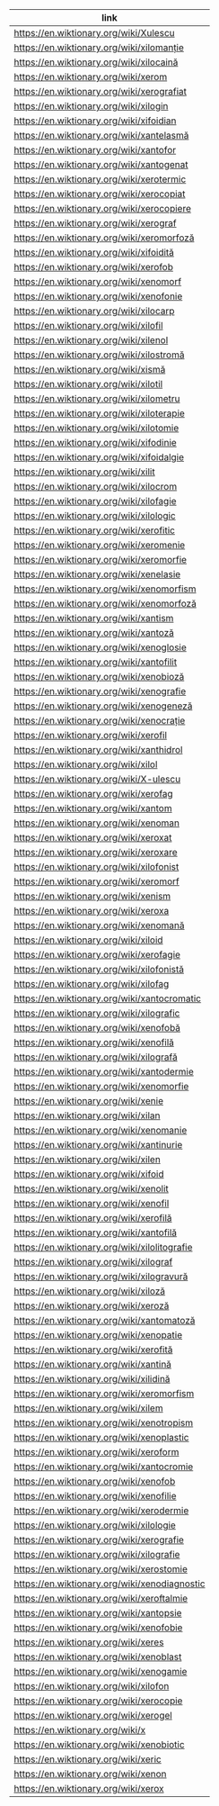 |link|
|----|
|https://en.wiktionary.org/wiki/Xulescu|
|https://en.wiktionary.org/wiki/xilomanție|
|https://en.wiktionary.org/wiki/xilocaină|
|https://en.wiktionary.org/wiki/xerom|
|https://en.wiktionary.org/wiki/xerografiat|
|https://en.wiktionary.org/wiki/xilogin|
|https://en.wiktionary.org/wiki/xifoidian|
|https://en.wiktionary.org/wiki/xantelasmă|
|https://en.wiktionary.org/wiki/xantofor|
|https://en.wiktionary.org/wiki/xantogenat|
|https://en.wiktionary.org/wiki/xerotermic|
|https://en.wiktionary.org/wiki/xerocopiat|
|https://en.wiktionary.org/wiki/xerocopiere|
|https://en.wiktionary.org/wiki/xerograf|
|https://en.wiktionary.org/wiki/xeromorfoză|
|https://en.wiktionary.org/wiki/xifoidită|
|https://en.wiktionary.org/wiki/xerofob|
|https://en.wiktionary.org/wiki/xenomorf|
|https://en.wiktionary.org/wiki/xenofonie|
|https://en.wiktionary.org/wiki/xilocarp|
|https://en.wiktionary.org/wiki/xilofil|
|https://en.wiktionary.org/wiki/xilenol|
|https://en.wiktionary.org/wiki/xilostromă|
|https://en.wiktionary.org/wiki/xismă|
|https://en.wiktionary.org/wiki/xilotil|
|https://en.wiktionary.org/wiki/xilometru|
|https://en.wiktionary.org/wiki/xiloterapie|
|https://en.wiktionary.org/wiki/xilotomie|
|https://en.wiktionary.org/wiki/xifodinie|
|https://en.wiktionary.org/wiki/xifoidalgie|
|https://en.wiktionary.org/wiki/xilit|
|https://en.wiktionary.org/wiki/xilocrom|
|https://en.wiktionary.org/wiki/xilofagie|
|https://en.wiktionary.org/wiki/xilologic|
|https://en.wiktionary.org/wiki/xerofitic|
|https://en.wiktionary.org/wiki/xeromenie|
|https://en.wiktionary.org/wiki/xeromorfie|
|https://en.wiktionary.org/wiki/xenelasie|
|https://en.wiktionary.org/wiki/xenomorfism|
|https://en.wiktionary.org/wiki/xenomorfoză|
|https://en.wiktionary.org/wiki/xantism|
|https://en.wiktionary.org/wiki/xantoză|
|https://en.wiktionary.org/wiki/xenoglosie|
|https://en.wiktionary.org/wiki/xantofilit|
|https://en.wiktionary.org/wiki/xenobioză|
|https://en.wiktionary.org/wiki/xenografie|
|https://en.wiktionary.org/wiki/xenogeneză|
|https://en.wiktionary.org/wiki/xenocrație|
|https://en.wiktionary.org/wiki/xerofil|
|https://en.wiktionary.org/wiki/xanthidrol|
|https://en.wiktionary.org/wiki/xilol|
|https://en.wiktionary.org/wiki/X-ulescu|
|https://en.wiktionary.org/wiki/xerofag|
|https://en.wiktionary.org/wiki/xantom|
|https://en.wiktionary.org/wiki/xenoman|
|https://en.wiktionary.org/wiki/xeroxat|
|https://en.wiktionary.org/wiki/xeroxare|
|https://en.wiktionary.org/wiki/xilofonist|
|https://en.wiktionary.org/wiki/xeromorf|
|https://en.wiktionary.org/wiki/xenism|
|https://en.wiktionary.org/wiki/xeroxa|
|https://en.wiktionary.org/wiki/xenomană|
|https://en.wiktionary.org/wiki/xiloid|
|https://en.wiktionary.org/wiki/xerofagie|
|https://en.wiktionary.org/wiki/xilofonistă|
|https://en.wiktionary.org/wiki/xilofag|
|https://en.wiktionary.org/wiki/xantocromatic|
|https://en.wiktionary.org/wiki/xilografic|
|https://en.wiktionary.org/wiki/xenofobă|
|https://en.wiktionary.org/wiki/xenofilă|
|https://en.wiktionary.org/wiki/xilografă|
|https://en.wiktionary.org/wiki/xantodermie|
|https://en.wiktionary.org/wiki/xenomorfie|
|https://en.wiktionary.org/wiki/xenie|
|https://en.wiktionary.org/wiki/xilan|
|https://en.wiktionary.org/wiki/xenomanie|
|https://en.wiktionary.org/wiki/xantinurie|
|https://en.wiktionary.org/wiki/xilen|
|https://en.wiktionary.org/wiki/xifoid|
|https://en.wiktionary.org/wiki/xenolit|
|https://en.wiktionary.org/wiki/xenofil|
|https://en.wiktionary.org/wiki/xerofilă|
|https://en.wiktionary.org/wiki/xantofilă|
|https://en.wiktionary.org/wiki/xilolitografie|
|https://en.wiktionary.org/wiki/xilograf|
|https://en.wiktionary.org/wiki/xilogravură|
|https://en.wiktionary.org/wiki/xiloză|
|https://en.wiktionary.org/wiki/xeroză|
|https://en.wiktionary.org/wiki/xantomatoză|
|https://en.wiktionary.org/wiki/xenopatie|
|https://en.wiktionary.org/wiki/xerofită|
|https://en.wiktionary.org/wiki/xantină|
|https://en.wiktionary.org/wiki/xilidină|
|https://en.wiktionary.org/wiki/xeromorfism|
|https://en.wiktionary.org/wiki/xilem|
|https://en.wiktionary.org/wiki/xenotropism|
|https://en.wiktionary.org/wiki/xenoplastic|
|https://en.wiktionary.org/wiki/xeroform|
|https://en.wiktionary.org/wiki/xantocromie|
|https://en.wiktionary.org/wiki/xenofob|
|https://en.wiktionary.org/wiki/xenofilie|
|https://en.wiktionary.org/wiki/xerodermie|
|https://en.wiktionary.org/wiki/xilologie|
|https://en.wiktionary.org/wiki/xerografie|
|https://en.wiktionary.org/wiki/xilografie|
|https://en.wiktionary.org/wiki/xerostomie|
|https://en.wiktionary.org/wiki/xenodiagnostic|
|https://en.wiktionary.org/wiki/xeroftalmie|
|https://en.wiktionary.org/wiki/xantopsie|
|https://en.wiktionary.org/wiki/xenofobie|
|https://en.wiktionary.org/wiki/xeres|
|https://en.wiktionary.org/wiki/xenoblast|
|https://en.wiktionary.org/wiki/xenogamie|
|https://en.wiktionary.org/wiki/xilofon|
|https://en.wiktionary.org/wiki/xerocopie|
|https://en.wiktionary.org/wiki/xerogel|
|https://en.wiktionary.org/wiki/x|
|https://en.wiktionary.org/wiki/xenobiotic|
|https://en.wiktionary.org/wiki/xeric|
|https://en.wiktionary.org/wiki/xenon|
|https://en.wiktionary.org/wiki/xerox|
